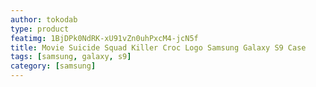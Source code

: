 ```yaml
---
author: tokodab
type: product
featimg: 1BjDPk0NdRK-xU91vZn0uhPxcM4-jcN5f
title: Movie Suicide Squad Killer Croc Logo Samsung Galaxy S9 Case
tags: [samsung, galaxy, s9]
category: [samsung]
---
```

